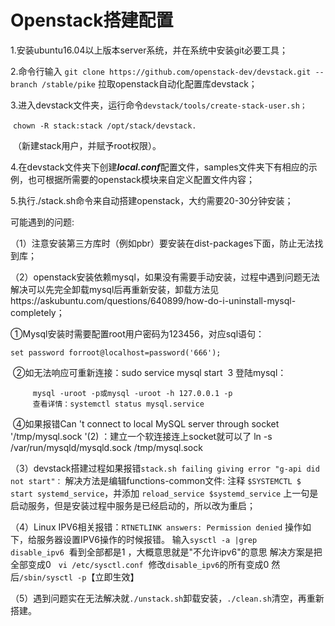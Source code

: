 # Openstack搭建配置

1.安装ubuntu16.04以上版本server系统，并在系统中安装git必要工具；

2.命令行输入 `git clone https://github.com/openstack-dev/devstack.git --branch /stable/pike` 拉取openstack自动化配置库devstack；

3.进入devstack文件夹，运行命令`devstack/tools/create-stack-user.sh；`

​                                                         `chown -R stack:stack /opt/stack/devstack.`

​                                          （新建stack用户，并赋予root权限）。

4.在devstack文件夹下创建***local.conf***配置文件，samples文件夹下有相应的示例，也可根据所需要的openstack模块来自定义配置文件内容；

5.执行./stack.sh命令来自动搭建openstack，大约需要20-30分钟安装；

可能遇到的问题:

（1）注意安装第三方库时（例如pbr）要安装在dist-packages下面，防止无法找到库；

（2）openstack安装依赖mysql，如果没有需要手动安装，过程中遇到问题无法解决可以先完全卸载mysql后再重新安装，卸载方法见https://askubuntu.com/questions/640899/how-do-i-uninstall-mysql-completely；

 ①Mysql安装时需要配置root用户密码为123456，对应sql语句：

`set password forroot@localhost=password('666');`

​    ②如无法响应可重新连接：sudo service mysql start
​    3 登陆mysql：

         mysql -uroot -p或mysql -uroot -h 127.0.0.1 -p 
         查看详情：systemctl status mysql.service
​    ④如果报错Can 't connect to local MySQL server through socket '/tmp/mysql.sock '(2) ：建立一个软连接连上socket就可以了 ln -s /var/run/mysqld/mysqld.sock /tmp/mysql.sock

（3）devstack搭建过程如果报错`stack.sh failing giving error "g-api did not start"：`
解决方法是编辑functions-common文件:
注释 `$SYSTEMCTL $ start systemd_service`，并添加 `reload_service $systemd_service`
上一句是启动服务，但是安装过程中服务是已经启动的，所以改为重启；

（4）Linux IPV6相关报错：`RTNETLINK answers: Permission denied`
操作如下，给服务器设置IPV6操作的时候报错。
输入`sysctl -a |grep disable_ipv6`  看到全部都是1 ，大概意思就是"不允许ipv6"的意思
解决方案是把全部变成0  
`vi /etc/sysctl.conf` 
修改`disable_ipv6`的所有变成0
然后`/sbin/sysctl -p`【立即生效】

（5）遇到问题实在无法解决就`./unstack.sh`卸载安装，`./clean.sh`清空，再重新搭建。